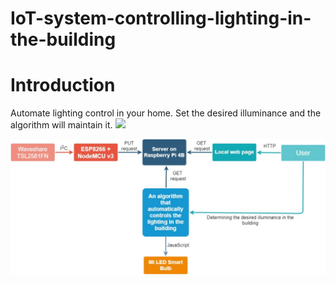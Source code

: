 # IoT-system-controlling-lighting-in-the-building

# Introduction
Automate lighting control in your home. Set the desired illuminance and the algorithm will maintain it.
![](demo/demo.gif)



![](images/project_schema.jpg)
